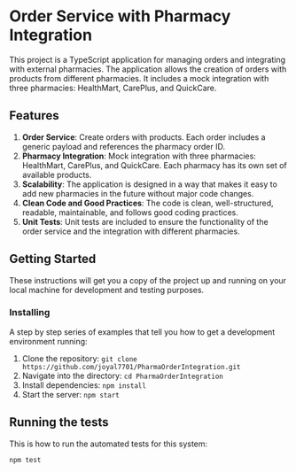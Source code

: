 # Order Service with Pharmacy Integration

This project is a TypeScript application for managing orders and integrating with external pharmacies. The application allows the creation of orders with products from different pharmacies. It includes a mock integration with three pharmacies: HealthMart, CarePlus, and QuickCare.

## Features

1. **Order Service**: Create orders with products. Each order includes a generic payload and references the pharmacy order ID.
2. **Pharmacy Integration**: Mock integration with three pharmacies: HealthMart, CarePlus, and QuickCare. Each pharmacy has its own set of available products.
3. **Scalability**: The application is designed in a way that makes it easy to add new pharmacies in the future without major code changes.
4. **Clean Code and Good Practices**: The code is clean, well-structured, readable, maintainable, and follows good coding practices.
5. **Unit Tests**: Unit tests are included to ensure the functionality of the order service and the integration with different pharmacies.

## Getting Started

These instructions will get you a copy of the project up and running on your local machine for development and testing purposes.

### Installing

A step by step series of examples that tell you how to get a development environment running:

1. Clone the repository: `git clone https://github.com/joyal7701/PharmaOrderIntegration.git`
2. Navigate into the directory: `cd PharmaOrderIntegration`
3. Install dependencies: `npm install`
4. Start the server: `npm start`

## Running the tests

This is how to run the automated tests for this system:

`npm test`
